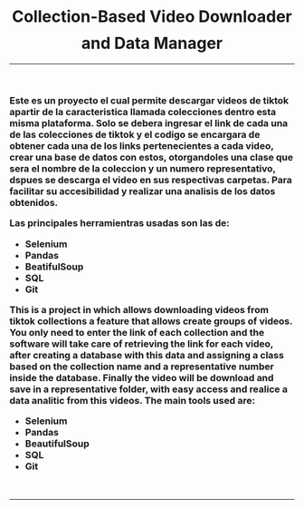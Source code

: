 <h1 align="center">Collection-Based Video Downloader and Data Manager<img height="40"></h1>

-------------------
&emsp;
<h3>Este es un proyecto el cual permite descargar videos de tiktok apartir de la caracteristica llamada colecciones dentro esta misma plataforma. Solo se debera ingresar el link de cada una de las colecciones de tiktok y el codigo se encargara de obtener cada una de los links pertenecientes a cada video, crear una base de datos con estos, otorgandoles una clase que sera el nombre de la coleccion y un numero representativo, dspues se descarga el video en sus respectivas carpetas. Para facilitar su accesibilidad y realizar una analisis de los datos obtenidos.

Las principales herramientras usadas son las de:
* Selenium
* Pandas
* BeatifulSoup
* SQL
* Git

This is a project in which allows downloading videos from tiktok collections a feature that allows create groups of videos. You only need to enter the link of each collection and the software will take care of retrieving the link for each video, after creating a database with this data and assigning a class based on the collection name and a representative number inside the database. Finally the video will be download and save in a representative folder, with easy access and realice a data analitic from this videos.
The main tools used are:
* Selenium
* Pandas
* BeautifulSoup
* SQL
* Git
</h3>
&emsp;

-------------------


